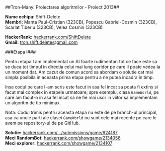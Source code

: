 ##Tron-Many: Proiectarea algoritmilor - Proiect 2013##

**Nume echipa:** Shift-Delete  
**Membri:** Manta Paul-Cristian (323CB), Popescu Gabriel-Cosmin (323CB),
Scarlat Tiberiu (323CB), Velea Cosmin (323CB) 

**HackerRank:** [hackerrank.com/ShiftDelete][1]  
**Gmail:** tron.shift.delete@gmail.com


###Etapa I###

Pentru etapa I am implementat un AI foarte rudimentar: tot ce face este sa
se duca tot timpul in directia celui mai lung coridor pe care il poate vedea
la un moment dat. Am cazut de comun acord sa abordam o solutie cat mai
simpla posibila in aceasta prima etapa pentru a ne putea incadra in timp.

Insa codul pe care l-am scris este facut in asa fel incat sa poata fi extins
si facut mai complex in etapele urmatoare; spre exemplu, clasa `GameWorld`,
pe care am facut-o in asa fel incat sa ne fie mai usor in viitor sa
implementam un algoritm de tip minimax.

Nota: Codul trimis pentru aceasta etapa nu este de pe branch-ul principal,
asa ca unule parti ale clasei `GameWorld` nu sunt cele mai recente pe care
le avem pe repository-ul de pe GitHub.

**Solutie:** [hackerrank.com/.../submissions/game/624187][2]  
**Meci RandomBot:** [hackerrank.com/showgame/2134056][3]  
**Meci explorer:** [hackerrank.com/showgame/2134107][4]  

 [1]: https://www.hackerrank.com/ShiftDelete
 [2]: https://www.hackerrank.com/contests/bucharest-tron/submissions/game/624187
 [3]: https://www.hackerrank.com/showgame/2134056
 [4]: https://www.hackerrank.com/showgame/2134107
